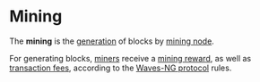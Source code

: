 # Mining

The **mining** is the [generation](/en/blockchain/block/block-generation.md) of blocks by [mining node](/en/blockchain/node/mining-node.md).

For generating blocks, [miners](/en/blockchain/mining/miner.md) receive a [mining reward](/en/blockchain/mining/mining-reward.md), as well as [transaction fees](/en/blockchain/transaction/transaction-fee.md), according to the [Waves-NG protocol](/en/blockchain/waves-protocol/waves-ng-protocol.md) rules.
